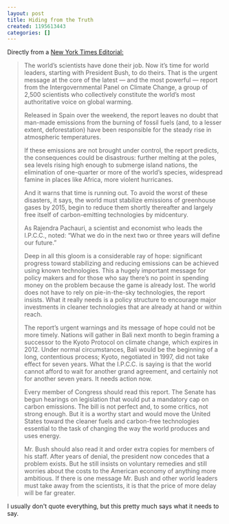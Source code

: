 ```yaml
---
layout: post
title: Hiding from the Truth
created: 1195613443
categories: []
---
```

Directly from a <a href="http://www.nytimes.com/2007/11/20/opinion/20tue1.html" rel="external">New York Times Editorial:</a>
<blockquote>The world’s scientists have done their job. Now it’s time for world leaders, starting with President Bush, to do theirs. That is the urgent message at the core of the latest — and the most powerful — report from the Intergovernmental Panel on Climate Change, a group of 2,500 scientists who collectively constitute the world’s most authoritative voice on global warming.

Released in Spain over the weekend, the report leaves no doubt that man-made emissions from the burning of fossil fuels (and, to a lesser extent, deforestation) have been responsible for the steady rise in atmospheric temperatures.

If these emissions are not brought under control, the report predicts, the consequences could be disastrous: further melting at the poles, sea levels rising high enough to submerge island nations, the elimination of one-quarter or more of the world’s species, widespread famine in places like Africa, more violent hurricanes.

And it warns that time is running out. To avoid the worst of these disasters, it says, the world must stabilize emissions of greenhouse gases by 2015, begin to reduce them shortly thereafter and largely free itself of carbon-emitting technologies by midcentury.

As Rajendra Pachauri, a scientist and economist who leads the I.P.C.C., noted: “What we do in the next two or three years will define our future.”

Deep in all this gloom is a considerable ray of hope: significant progress toward stabilizing and reducing emissions can be achieved using known technologies. This a hugely important message for policy makers and for those who say there’s no point in spending money on the problem because the game is already lost. The world does not have to rely on pie-in-the-sky technologies, the report insists. What it really needs is a policy structure to encourage major investments in cleaner technologies that are already at hand or within reach.

The report’s urgent warnings and its message of hope could not be more timely. Nations will gather in Bali next month to begin framing a successor to the Kyoto Protocol on climate change, which expires in 2012. Under normal circumstances, Bali would be the beginning of a long, contentious process; Kyoto, negotiated in 1997, did not take effect for seven years. What the I.P.C.C. is saying is that the world cannot afford to wait for another grand agreement, and certainly not for another seven years. It needs action now.

Every member of Congress should read this report. The Senate has begun hearings on legislation that would put a mandatory cap on carbon emissions. The bill is not perfect and, to some critics, not strong enough. But it is a worthy start and would move the United States toward the cleaner fuels and carbon-free technologies essential to the task of changing the way the world produces and uses energy.

Mr. Bush should also read it and order extra copies for members of his staff. After years of denial, the president now concedes that a problem exists. But he still insists on voluntary remedies and still worries about the costs to the American economy of anything more ambitious. If there is one message Mr. Bush and other world leaders must take away from the scientists, it is that the price of more delay will be far greater. </blockquote>
I usually don't quote everything, but this pretty much says what it needs to say.
